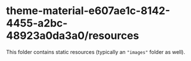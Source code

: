 # theme-material-e607ae1c-8142-4455-a2bc-48923a0da3a0/resources

This folder contains static resources (typically an `"images"` folder as well).
